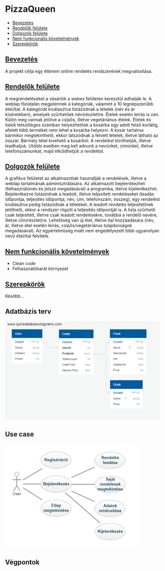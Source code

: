 # PizzaQueen
* [Bevezetés](README.md#bevezetés)
* [Rendelők felülete](README.md#rendelok)
* [Dolgozók felülete](README.md#dolgozok)
* [Nem funkcionális követelmények](README.md#nemfunc)
* [Szerepkörök](README.md#szerep)

## [Bevezetés](#bevezetes)

A projekt célja egy étterem online rendelés rendszerének megvalósítása.

## [Rendelők felülete](#rendelok)

A megrendeléseket a vásárlók a webes felületen keresztül adhatják le.
A weblap főoldalán megjelennek a kategóriák,
valamint a 10 legnépszerűbb étel/ital.
A kategóriát kiválasztva listázódnak a tételek (név és ár kíséretében),
amelyek szűrhetőek név(részlet)re. Ételek esetén leírás is van. Külön meg
vannak jelölve a csípős, illetve vegetáriánus ételek.
Ételek és italok tetszőleges számban helyezhetőek a kosárba egy adott
felső korlátig, afelett több terméket nem lehet a kosárba
helyezni.
A kosár tartalma bármikor megtekinthető, ekkor látszódnak a felvett
tételek, illetve látható az összár. Bármely tétel kivehető a kosárból.
A rendelést törölhetjük, illetve leadhatjuk. Utóbbi esetben meg kell
adnunk a nevünket, címünket, illetve telefonszámunkat, majd elküldhetjük
a rendelést.

## [Dolgozók felülete](#dolgozok)

A grafikus felületet az alkalmazottak használják a rendelések, illetve a weblap
tartalmának adminisztrálására.
Az alkalmazott bejelentkezhet (felhasználónév és jelszó megadásával) a
programba, illetve kijelentkezhet.
Bejelentkezve listázódnak a leadott, illetve teljesített rendeléseket (leadás
időpontja, teljesítés időpontja, név, cím, telefonszám, összeg), egy
rendelést kiválasztva pedig listázódnak a tételeket. A leadott rendelés
teljesítettnek jelölhető, ekkor a rendszer rögzíti a teljesítés időpontját is. A
lista szűrhető csak teljesített, illetve csak leadott rendelésekre, továbbá a
rendelő nevére, illetve cím(részlet)re.
Lehetőség van új étel, illetve ital hozzáadására (név, ár, illetve étel esetén
leírás, csípős/vegetáriánus tulajdonságok megadásával). Az egyértelműség
miatt nem engedélyezett több ugyanolyan nevű étel/ital felvitele.

## [Nem funkcionális követelmények](#nemfunc)

* Clean code
* Felhasználóbarát környezet

## [Szerepkörök](#szerep)
Később...

## Adatbázis terv

![Database](/db.png)

## Use case

![Use case](/usecase.jpg)

## Végpontok
